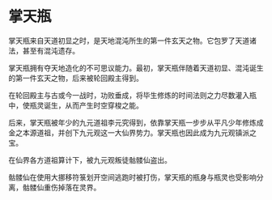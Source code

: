 # 掌天瓶

掌天瓶来自天道初显之时，是天地混沌所生的第一件玄天之物。它包罗了天道诸法，甚至有混沌遗存。

掌天瓶拥有夺天地造化的不可思议能力。最初，掌天瓶伴随着天道初显、混沌诞生的第一件玄天之物，后来被轮回殿主得到。

在轮回殿主与古或今一战时，功败垂成，将毕生修炼的时间法则之力尽数灌入瓶中，使瓶灵诞生，从而产生时空穿梭之能。

后来，掌天瓶被年少的九元道祖李元究得到，依靠掌天瓶一步步从平凡少年修炼成金之本源道祖，并创下九元观这一大仙界势力。掌天瓶也因此成为九元观镇派之宝。

在仙界各方道祖算计下，被九元观叛徒骷髅仙盗出。

骷髅仙在使用大挪移符箓划开空间逃跑时被打伤，掌天瓶的瓶身与瓶灵也受影响分离，骷髅仙重伤掉落在灵界。
